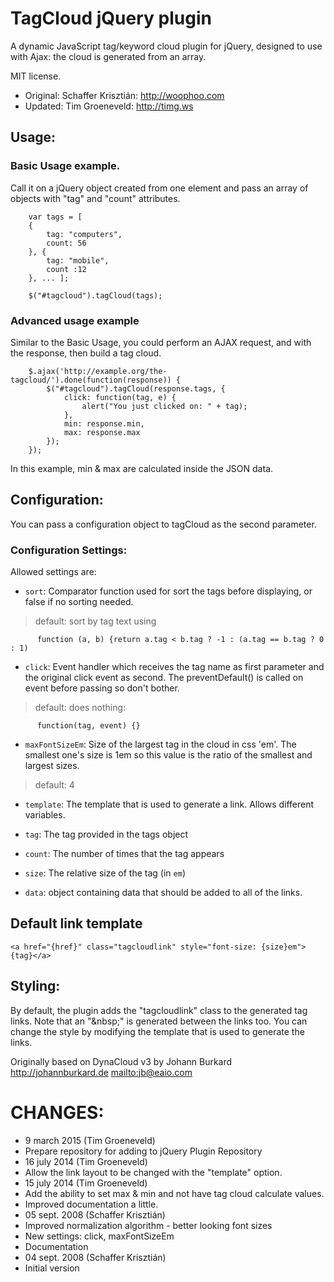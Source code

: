 # TagCloud jQuery plugin

A dynamic JavaScript tag/keyword cloud plugin for jQuery, designed to use with Ajax:
the cloud is generated from an array.

MIT license.

* Original: Schaffer Krisztián: http://woophoo.com
* Updated: Tim Groeneveld: http://timg.ws

Usage:
------

### Basic Usage example.

Call it on a jQuery object created from one element and pass an array of
objects with "tag" and "count" attributes.

        var tags = [
        {
            tag: "computers",
            count: 56
        }, {
            tag: "mobile",
            count :12
        }, ... ];

        $("#tagcloud").tagCloud(tags);

### Advanced usage example

Similar to the Basic Usage, you could perform an AJAX request, and with the
response, then build a tag cloud.

        $.ajax('http://example.org/the-tagcloud/').done(function(response)) {
            $("#tagcloud").tagCloud(response.tags, {
                click: function(tag, e) {
                    alert("You just clicked on: " + tag);
                },
                min: response.min,
                max: response.max
            });
        });

In this example, min & max are calculated inside the JSON data.

Configuration:
--------------
You can pass a configuration object to tagCloud as the second parameter.

### Configuration Settings:

Allowed settings are:

* `sort`: Comparator function used for sort the tags before displaying, or false if no sorting needed.
>  default: sort by tag text using

          function (a, b) {return a.tag < b.tag ? -1 : (a.tag == b.tag ? 0 : 1)

* `click`: Event handler which receives the tag name as first parameter
   and the original click event as second. The preventDefault() is called
   on event before passing so don't bother.
>  default: does nothing:

          function(tag, event) {}

* `maxFontSizeEm`: Size of the largest tag in the cloud in css 'em'. The smallest
   one's size is 1em so this value is the ratio of the smallest and largest
   sizes.
>  default: 4

* `template`: The template that is used to generate a link. Allows different variables.
 * `tag`: The tag provided in the tags object
 * `count`: The number of times that the tag appears
 * `size`: The relative size of the tag (in `em`)

* `data`: object containing data that should be added to all of the links.

Default link template
---------------------
    <a href="{href}" class="tagcloudlink" style="font-size: {size}em">{tag}</a>


Styling:
--------
By default, the plugin adds the "tagcloudlink" class to the generated tag links.
Note that an "&amp;nbsp;" is generated between the links too. You can change the
style by modifying the template that is used to generate the links.


Originally based on DynaCloud v3 by Johann Burkard
<http://johannburkard.de>
<mailto:jb@eaio.com>

# CHANGES:
* 9 march 2015 (Tim Groeneveld)
 * Prepare repository for adding to jQuery Plugin Repository
* 16 july 2014 (Tim Groeneveld)
 * Allow the link layout to be changed with the "template" option.
* 15 july 2014 (Tim Groeneveld)
 * Add the ability to set max & min and not have tag cloud calculate values.
 * Improved documentation a little.
* 05 sept. 2008 (Schaffer Krisztián)
 * Improved normalization algorithm - better looking font sizes
 * New settings: click, maxFontSizeEm
 * Documentation
* 04 sept. 2008 (Schaffer Krisztián)
 * Initial version
